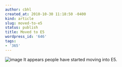```yaml
---
author: cbhl
created_at: 2010-10-30 11:18:50 -0400
kind: article
slug: moved-to-e5
status: publish
title: Moved to E5
wordpress_id: '646'
tags:
- '365'
---
```


![image](http://images.azuresky.ca/blog/wp-content/uploads/2010/10/wpid-IMG_20101027_163857.jpg)
It appears people have started moving into E5.
